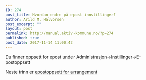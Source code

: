 ```yaml
---
ID: 274
post_title: Hvordan endre på epost innstillinger?
author: Arild M. Halvorsen
post_excerpt: ""
layout: post
permalink: http://manual.aktiv-kommune.no/?p=274
published: true
post_date: 2017-11-14 11:00:42
---
```

Du finner oppsett for epost under Administrasjon->Instillinger->E-postoppsett

Neste trinn er [epostoppsett for arrangement](#)